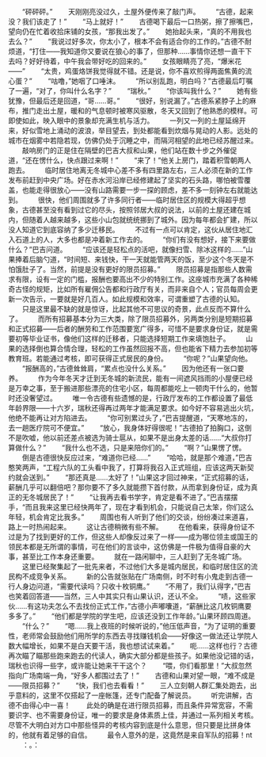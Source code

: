 　　“砰砰砰。”
　　天刚刚亮没过久，土屋外便传来了敲门声。
　　“古德，起来没？我们该走了！”
　　“马上就好！”
　　古德喝下最后一口热粥，擦了擦嘴巴，望向仍在忙着收拾床铺的女孩，“那我出发了。”
　　她抬起头来，“真的不用我也去么？”
　　“我说过好多次，你太小了，根本不会有适合你的工作的。”古德不耐烦道，“打住——我知道你又要说在狼心的事了，但那种……事情你还想一直干下去吗？好好待着，中午我会带好吃的回来的。”
　　女孩眼睛亮了亮，“爆米花——”
　　“太贵，鸡蛋烙饼我觉得就不错。还是说，你不喜欢煎得两面焦黄的流心蛋？”
　　“咕噜，”她咽了口唾沫。
　　“所以别乱跑，明白吗？”古德最后叮嘱了一遍，“对了，你叫什么名字？”
　　“瑞秋。”
　　“你该叫我什么？”
　　她有些犹豫，但最后还是回道，“哥……哥。”
　　“很好，别说漏了。”古德系紧脖子上的麻布，推门走出土屋，暖和的气息顿时被寒风驱散，冬天又回到了他熟悉的模样。可即使如此，映入眼中的景象却充满生机与活力。
　　一列又一列的土屋延绵开来，好似雪地上涌动的波浪，举目望去，到处都能看到炊烟与晃动的人影。远处的城市在烟雾中若隐若现，仿佛仍处于沉睡之中，而隔河相望的此地已经苏醒过来。
　　敲响房门的正是住在隔壁的巴吉大叔和山果，他们站在数十步之外催促道，“还在愣什么，快点跟过来啊！”
　　“来了！”他关上房门，踏着积雪朝两人跑去。
　　临时居住地离无冬城中心差不多有四里路左右，三人必须在新的工作发布前赶到中央广场。好在赤水河沿岸已经修建起了坚实的石头路，哪怕被雪覆盖，也能走得很放心——没有山路需要一步一探的顾虑，差不多一刻钟左右就能达到。
　　很快，他们周围就多了许多同行者——临时居住区的规模大得超乎想象，古德甚至没有看到过它的尽头，按照邻居大叔的说法，以前的土屋还建在城内，但随着人越来越多，这些小山包就统统挪到了城外。因为每年都会扩建，所以没人知道它到底容纳了多少迁移民。
　　不过有一点可以肯定，这伙从居住地汇入石道上的人，大多也都是冲着新工作去的。
　　“你们有没有想好，接下来要做什么？”巴吉问道。
　　“应该还是轻松点的活吧，就像扫雪、除冰这样的……”山果捧着后脑勺道，“时间短、来钱快，干一天就能管两天的饭，至少这个冬天是不怕饿肚子了。当然，前提是没有更好的限员招募。”
　　限员招募是指那些人数需求有限，设有一定的门槛，报酬也要高出不少的特别工作。这座城市充满了各种稀奇古怪的规矩，比如所有雇佣公告都和行政厅有关，而非来自个人；官员每周会更新一次告示，一要就是好几百人。如此规模和效率，可谓重塑了古德的认知。
　　只是这里最不缺的就是惊讶，比起其他不可思议的奇景，此点反而不算什么了。
　　而所有招募基本分为三大类，除了限员招募外，另两类分别是短期招募和正式招募——后者的酬劳和工作范围要宽广得多，可惜不是要求身份证，就是需要初等毕业证书，像他们这样的迁移者，只能选择短期工作来填饱肚子。
　　山果的选择倒也算合情合理，轻松的工作虽然回报不高，但也能省下精力去参加初等教育班。若能通过考核，即可获得正式居民的身份。
　　“你呢？”山果望向他。
　　“报酬高的，”古德耸耸肩，“累点也没什么关系。”
　　因为他还有一张口要养。
　　作为今年冬天才迁到无冬城的新流民，能有一间遮风挡雨的小屋便已经是万幸之事，至于搬进那些漂亮的住宅小区，每周都能吃上一顿肉干什么的，他暂时还没奢望过。
　　唯一令古德有些遗憾的是，行政厅发布的工作都设置了最低年龄界限——十六岁，瑞秋还得再过两年才能满足要求。如今好不容易逃出火坑，他绝不能再让对方陷进去。
　　“你可别累过头了，”巴吉提醒道，“天寒地冻的，去一趟医疗院可不便宜。”
　　“放心，我身体好得很呢！”古德拍了拍胸口，这倒不是吹嘘，他以前还差点被选为骑士扈从，如果不是出身太差的话……“大叔你打算做什么？”
　　“我什么也不选，只是来陪你们的。”
　　“啊？”山果愣了愣。
　　倒是古德很快反应过来，“难道你已经……”
　　“哈哈，就是那个难道，”巴吉憨笑两声，“工程六队的工头看中我了，打算将我召入正式班组，应该这两天新契约就会送到。”
　　“那还真是……太好了！”山果这才回过神来，“正式招募的话，薪酬几乎可以翻倍吧？那你要不了多久就能攒下首付款，从而拿到身份证，成为真正的无冬城居民了！”
　　“让我再去看书学字，肯定是看不进了。”巴吉摆摆手，“而且我来这里已经快两年了，现在才看到机会，只能说自己太笨，你们这么年轻，机会肯定比我多。”
　　周围也有人听到了他们的交谈，纷纷凑过来道喜，路上一时热闹起来。
　　这让古德稍微有些不解。
　　在他看来，获得身份证不过是为了找到更好的工作，但这些人却像反过来了一样——成为哪位领主或国王的领民本都是无所谓的事情，可在他们的言谈中，这仿佛是一件极为值得自豪的大事，甚至比工作本身还重要。
　　就在一路闲聊中，三人赶到了无冬城广场。
　　这里已经聚集起了一批先来者，不过他们大多是城内居民，和临时居住区的流民构不成竞争关系。
　　新的公告就张贴在广场南侧，时不时有小鬼走到古德一行人身边问道，“需要代读吗？只收十枚铜鹰。”
　　“不用了，我们认得字，”巴吉也笑着回答道——当然，三人中其实只有山果认识，还认不全。
　　“啧，这些家伙……有这功夫怎么不去找份正式工作，”古德小声嘟囔道，“薪酬比这几枚铜鹰要多多了。”
　　“他们都是学院的学生吧，应该还没到工作年龄。”山果环顾四周道。
　　“什么？”
　　“嗯……我上夜班的时候听说的，”他压低声音，“为了证明的重要性，老师常会鼓励他们用所学的东西去寻找赚钱机会——好像这一做法还让学院人数大幅增长，如果不是白天要干活，我也想试试来着。”
　　呃……这样也行？古德再次瞄了瞄那些跑来跑去的代读人，确实大部分都是些孩子。如果他没记错的话，瑞秋也识得一些字，或许能让她来干干这个？
　　“喂，你们看那里！”大叔忽然指向广场南端一角，“好多人都围过去了！”
　　古德和山果对望一眼，“难不成是——限员招募？”
　　“快，我们也去看看！”
　　三人立刻朝人群汇集处跑去，出乎意料的，这里不仅搭起了一座帐篷，还专门配备了解说员。
　　听完讲解，古德不由得心中一喜！
　　此处的确是在进行限员招募，而且条件异常宽容，不需要识字、也不需要身份证，唯一的要求是身体素质上佳，并通过一系列相关考核。尽管不大明白对方口中那些怪异的考核内容到底是什么意思，但只要是比拼身体的，他就有着足够的自信。
　　最令人意外的是，这竟然是来自军队的招募！nt
　　：。：